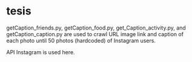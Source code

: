 # tesis

getCaption_friends.py, getCaption_food.py, get_Caption_activity.py, and getCaption_caption.py are used to crawl URL image link and caption of each photo until 50 photos (hardcoded) of Instagram users. 

API Instagram is used here. 

